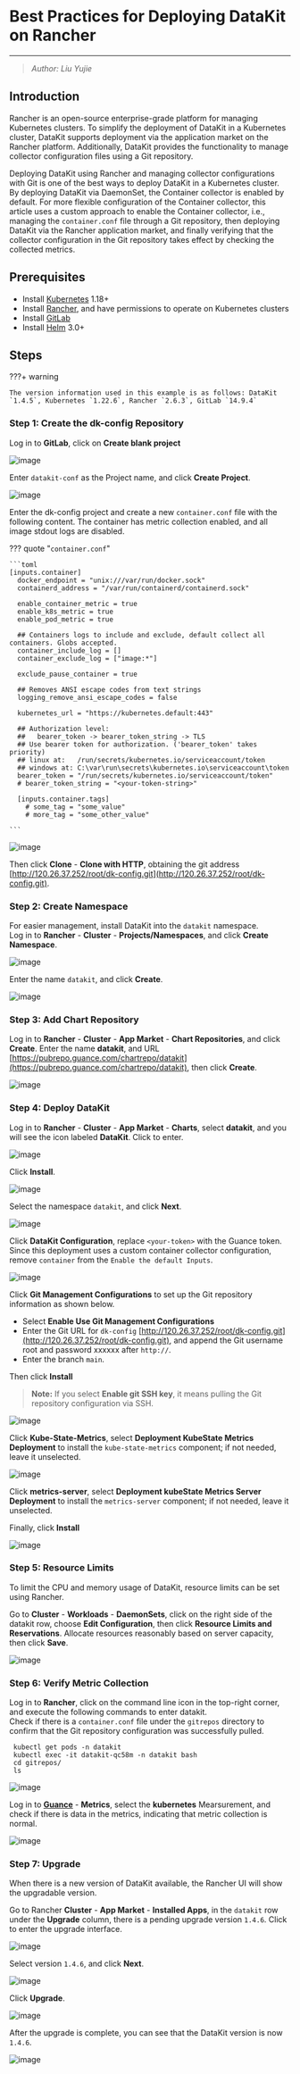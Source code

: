 # Best Practices for Deploying DataKit on Rancher

---

> _Author: Liu Yujie_

## Introduction

Rancher is an open-source enterprise-grade platform for managing Kubernetes clusters. To simplify the deployment of DataKit in a Kubernetes cluster, DataKit supports deployment via the application market on the Rancher platform. Additionally, DataKit provides the functionality to manage collector configuration files using a Git repository.

Deploying DataKit using Rancher and managing collector configurations with Git is one of the best ways to deploy DataKit in a Kubernetes cluster. By deploying DataKit via DaemonSet, the Container collector is enabled by default. For more flexible configuration of the Container collector, this article uses a custom approach to enable the Container collector, i.e., managing the `container.conf` file through a Git repository, then deploying DataKit via the Rancher application market, and finally verifying that the collector configuration in the Git repository takes effect by checking the collected metrics.

## Prerequisites

- Install [Kubernetes](https://kubernetes.io/docs/setup/production-environment/tools/) 1.18+
- Install [Rancher](https://rancher.com/docs/rancher/v2.6/en/installation/), and have permissions to operate on Kubernetes clusters
- Install [GitLab](https://about.gitlab.com/)
- Install [Helm](https://github.com/helm/helm) 3.0+

## Steps

???+ warning

    The version information used in this example is as follows: DataKit `1.4.5`, Kubernetes `1.22.6`, Rancher `2.6.3`, GitLab `14.9.4`

### Step 1: Create the dk-config Repository

Log in to **GitLab**, click on **Create blank project**

![image](../images/rancher-install-1.png)

Enter `datakit-conf` as the Project name, and click **Create Project**.

![image](../images/rancher-install-2.png)

Enter the dk-config project and create a new `container.conf` file with the following content. The container has metric collection enabled, and all image stdout logs are disabled.

??? quote "`container.conf`"

    ```toml
    [inputs.container]
      docker_endpoint = "unix:///var/run/docker.sock"
      containerd_address = "/var/run/containerd/containerd.sock"

      enable_container_metric = true
      enable_k8s_metric = true
      enable_pod_metric = true

      ## Containers logs to include and exclude, default collect all containers. Globs accepted.
      container_include_log = []
      container_exclude_log = ["image:*"]

      exclude_pause_container = true

      ## Removes ANSI escape codes from text strings
      logging_remove_ansi_escape_codes = false

      kubernetes_url = "https://kubernetes.default:443"

      ## Authorization level:
      ##   bearer_token -> bearer_token_string -> TLS
      ## Use bearer token for authorization. ('bearer_token' takes priority)
      ## linux at:   /run/secrets/kubernetes.io/serviceaccount/token
      ## windows at: C:\var\run\secrets\kubernetes.io\serviceaccount\token
      bearer_token = "/run/secrets/kubernetes.io/serviceaccount/token"
      # bearer_token_string = "<your-token-string>"

      [inputs.container.tags]
        # some_tag = "some_value"
        # more_tag = "some_other_value"

    ```

![image](../images/rancher-install-3.png)

Then click **Clone** - **Clone with HTTP**, obtaining the git address [http://120.26.37.252/root/dk-config.git](http://120.26.37.252/root/dk-config.git).

### Step 2: Create Namespace

For easier management, install DataKit into the `datakit` namespace.<br/>
Log in to **Rancher** - **Cluster** - **Projects/Namespaces**, and click **Create Namespace**.

![image](../images/rancher-install-4.png)

Enter the name `datakit`, and click **Create**.

![image](../images/rancher-install-5.png)

### Step 3: Add Chart Repository

Log in to **Rancher** - **Cluster** - **App Market** - **Chart Repositories**, and click **Create**. Enter the name **datakit**, and URL [https://pubrepo.guance.com/chartrepo/datakit](https://pubrepo.guance.com/chartrepo/datakit), then click **Create**.

![image](../images/rancher-install-6.png)

### Step 4: Deploy DataKit

Log in to **Rancher** - **Cluster** - **App Market** - **Charts**, select **datakit**, and you will see the icon labeled **DataKit**. Click to enter.

![image](../images/rancher-install-7.png)

Click **Install**.

![image](../images/rancher-install-8.png)

Select the namespace `datakit`, and click **Next**.

![image](../images/rancher-install-9.png)

Click **DataKit Configuration**, replace `<your-token>` with the Guance token. Since this deployment uses a custom container collector configuration, remove `container` from the `Enable the default Inputs`.

![image](../images/rancher-install-10.png)

Click **Git Management Configurations** to set up the Git repository information as shown below.

- Select **Enable Use Git Management Configurations**
- Enter the Git URL for `dk-config` [http://120.26.37.252/root/dk-config.git](http://120.26.37.252/root/dk-config.git), and append the Git username root and password xxxxxx after `http://`.
- Enter the branch `main`.

Then click **Install**

> **Note:** If you select **Enable git SSH key**, it means pulling the Git repository configuration via SSH.

![image](../images/rancher-install-11.png)

Click **Kube-State-Metrics**, select **Deployment KubeState Metrics Deployment** to install the `kube-state-metrics` component; if not needed, leave it unselected.

![image](../images/rancher-install-12.png)

Click **metrics-server**, select **Deployment kubeState Metrics Server Deployment** to install the `metrics-server` component; if not needed, leave it unselected.

Finally, click **Install**

![image](../images/rancher-install-13.png)

### Step 5: Resource Limits

To limit the CPU and memory usage of DataKit, resource limits can be set using Rancher.

Go to **Cluster** - **Workloads** - **DaemonSets**, click on the right side of the datakit row, choose **Edit Configuration**, then click **Resource Limits and Reservations**. Allocate resources reasonably based on server capacity, then click **Save**.

![image](../images/rancher-install-14.png)

### Step 6: Verify Metric Collection

Log in to **Rancher**, click on the command line icon in the top-right corner, and execute the following commands to enter datakit.<br/>
Check if there is a `container.conf` file under the `gitrepos` directory to confirm that the Git repository configuration was successfully pulled.

```shell
 kubectl get pods -n datakit
 kubectl exec -it datakit-qc58m -n datakit bash
 cd gitrepos/
 ls
```

![image](../images/rancher-install-15.png)

Log in to **[Guance](https://console.guance.com/)** - **Metrics**, select the **kubernetes** Mearsurement, and check if there is data in the metrics, indicating that metric collection is normal.

![image](../images/rancher-install-16.png)

### Step 7: Upgrade

When there is a new version of DataKit available, the Rancher UI will show the upgradable version.

Go to Rancher **Cluster** - **App Market** - **Installed Apps**, in the `datakit` row under the **Upgrade** column, there is a pending upgrade version `1.4.6`. Click to enter the upgrade interface.

![image](../images/rancher-install-17.png)

Select version `1.4.6`, and click **Next**.

![image](../images/rancher-install-18.png)

Click **Upgrade**.

![image](../images/rancher-install-19.png)

After the upgrade is complete, you can see that the DataKit version is now `1.4.6`.

![image](../images/rancher-install-20.png)